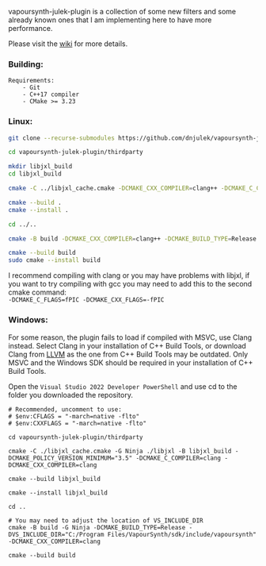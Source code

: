 vapoursynth-julek-plugin is a collection of some new filters and some already known ones that I am implementing here to have more performance.

Please visit the [wiki](https://github.com/dnjulek/vapoursynth-julek-plugin/wiki) for more details.

### Building:

```
Requirements:
    - Git
    - C++17 compiler
    - CMake >= 3.23
```
### Linux:
```bash
git clone --recurse-submodules https://github.com/dnjulek/vapoursynth-julek-plugin

cd vapoursynth-julek-plugin/thirdparty

mkdir libjxl_build
cd libjxl_build

cmake -C ../libjxl_cache.cmake -DCMAKE_CXX_COMPILER=clang++ -DCMAKE_C_COMPILER=clang -G Ninja ../libjxl

cmake --build .
cmake --install .

cd ../..

cmake -B build -DCMAKE_CXX_COMPILER=clang++ -DCMAKE_BUILD_TYPE=Release -G Ninja

cmake --build build
sudo cmake --install build
```

I recommend compiling with clang or you may have problems with libjxl, if you want to try compiling with gcc you may need to add this to the second cmake command:\
``-DCMAKE_C_FLAGS=fPIC -DCMAKE_CXX_FLAGS=-fPIC``
### Windows:
For some reason, the plugin fails to load if compiled with MSVC, use Clang instead. Select Clang in your installation of C++ Build Tools, or download Clang from [LLVM](https://github.com/llvm/llvm-project/releases) as the one from C++ Build Tools may be outdated. Only MSVC and the Windows SDK should be required in your installation of C++ Build Tools.

Open the ``Visual Studio 2022 Developer PowerShell`` and use cd to the folder you downloaded the repository.
```pwsh
# Recommended, uncomment to use:
# $env:CFLAGS = "-march=native -flto"
# $env:CXXFLAGS = "-march=native -flto"

cd vapoursynth-julek-plugin/thirdparty

cmake -C ./libjxl_cache.cmake -G Ninja ./libjxl -B libjxl_build -DCMAKE_POLICY_VERSION_MINIMUM="3.5" -DCMAKE_C_COMPILER=clang -DCMAKE_CXX_COMPILER=clang

cmake --build libjxl_build

cmake --install libjxl_build

cd ..

# You may need to adjust the location of VS_INCLUDE_DIR
cmake -B build -G Ninja -DCMAKE_BUILD_TYPE=Release -DVS_INCLUDE_DIR="C:/Program Files/VapourSynth/sdk/include/vapoursynth" -DCMAKE_CXX_COMPILER=clang

cmake --build build
```
